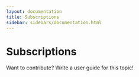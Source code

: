 ```yaml
---
layout: documentation
title: Subscriptions
sidebar: sidebars/documentation.html
---
```


# Subscriptions

Want to contribute? Write a user guide for this topic!
